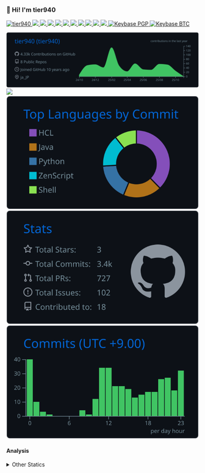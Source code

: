 ### 👋 Hi! I'm tier940

<p align="left"> 
  <a href="https://github.com/tier940/tier940/">
    <img src="https://komarev.com/ghpvc/?username=tier940" alt="tier940" />
  </a>
  <a href="http://twitter.com/tier940">
    <img height="20" src="https://img.shields.io/twitter/follow/tier940?label=Twitter&logo=twitter&style=flat" />
  </a>
  <a href="https://github.com/tier940">
    <img height="20" src="https://img.shields.io/github/followers/tier940?label=follow&logo=github&style=flat" />
  </a>
  <a href="https://www.reddit.com/user/tier940">
    <img height="20" src="https://img.shields.io/reddit/user-karma/combined/tier940?label=Reddit&logo=reddit&style=flat" />
  </a>
  <a href="https://stackoverflow.com/users/17317833/tier940">
    <img height="20" src="https://img.shields.io/stackexchange/stackoverflow/r/17317833?label=StackOverflow&logo=stack-overflow&style=flat" />
  </a>
  <a href="https://zenn.dev/tier940">
    <img height="20" src="https://zenn.badge.nikaera.com/s/tier940/likes" />
  </a>
  <a href="https://zenn.dev/tier940">
    <img height="20" src="https://zenn.badge.nikaera.com/s/tier940/followers" />
  </a>
  <a href="https://zenn.dev/tier940">
    <img height="20" src="https://zenn.badge.nikaera.com/s/tier940/articles" />
  </a>
  <a href="http://qiita.com/tier940">
    <img height="20" src="https://qiita-badge.apiapi.app/s/tier940/posts.svg" />
  </a>
  <a href="http://qiita.com/tier940">
    <img height="20" src="https://qiita-badge.apiapi.app/s/tier940/contributions.svg" />
  </a>
  <a href="https://github.com/tier940/tier940/">
    <img height="20" src="https://github.com/tier940/tier940/actions/workflows/main.yml/badge.svg" />
  </a>
  <a href="https://keybase.io/tier940">
    <img alt="Keybase PGP" src="https://img.shields.io/keybase/pgp/tier940">
  </a>
  <a href="https://keybase.io/tier940">
    <img alt="Keybase BTC" src="https://img.shields.io/keybase/btc/tier940">
  </a>
</p>

[![](https://raw.githubusercontent.com/tier940/tier940/main/profile-summary-card-output/github_dark/0-profile-details.svg)](https://github.com/vn7n24fzkq/github-profile-summary-cards)
[![](https://raw.githubusercontent.com/tier940/tier940/main/profile-summary-card-output/github_dark/1-repos-per-language.svg)](https://github.com/vn7n24fzkq/github-profile-summary-cards) [![](https://raw.githubusercontent.com/tier940/tier940/main/profile-summary-card-output/github_dark/2-most-commit-language.svg)](https://github.com/vn7n24fzkq/github-profile-summary-cards)
[![](https://raw.githubusercontent.com/tier940/tier940/main/profile-summary-card-output/github_dark/3-stats.svg)](https://github.com/vn7n24fzkq/github-profile-summary-cards) [![](https://raw.githubusercontent.com/tier940/tier940/main/profile-summary-card-output/github_dark/4-productive-time.svg)](https://github.com/vn7n24fzkq/github-profile-summary-cards)


#### Analysis
<!-- <img height="150" src="https://github.com/tier940/tier940/blob/master/images/stat.svg" alt="Alternative Text"/> -->

<details>
  <summary>Other Statics</summary>
  <!--START_SECTION:waka-->
![Code Time](http://img.shields.io/badge/Code%20Time-3%2C013%20hrs%2050%20mins-blue)

**🐱 My GitHub Data** 

> 📦 21.6 kB Used in GitHub's Storage 
 > 
> 💼 Opted to Hire
 > 
> 📜 10 Public Repositories 
 > 
> 🔑 1 Private Repositories 
 > 
**I'm an Early 🐤** 

```text
🌞 Morning                1508 commits        ████░░░░░░░░░░░░░░░░░░░░░   15.81 % 
🌆 Daytime                3478 commits        █████████░░░░░░░░░░░░░░░░   36.47 % 
🌃 Evening                3506 commits        █████████░░░░░░░░░░░░░░░░   36.77 % 
🌙 Night                  1044 commits        ███░░░░░░░░░░░░░░░░░░░░░░   10.95 % 
```
📅 **I'm Most Productive on Saturday** 

```text
Monday                   936 commits         ██░░░░░░░░░░░░░░░░░░░░░░░   09.82 % 
Tuesday                  1695 commits        ████░░░░░░░░░░░░░░░░░░░░░   17.77 % 
Wednesday                1076 commits        ███░░░░░░░░░░░░░░░░░░░░░░   11.28 % 
Thursday                 1080 commits        ███░░░░░░░░░░░░░░░░░░░░░░   11.33 % 
Friday                   1237 commits        ███░░░░░░░░░░░░░░░░░░░░░░   12.97 % 
Saturday                 1847 commits        █████░░░░░░░░░░░░░░░░░░░░   19.37 % 
Sunday                   1665 commits        ████░░░░░░░░░░░░░░░░░░░░░   17.46 % 
```


📊 **This Week I Spent My Time On** 

```text
🕑︎ Time Zone: Asia/Tokyo

💬 Programming Languages: 
Java                     14 hrs 34 mins      ██████████████████░░░░░░░   70.78 % 
Other                    1 hr 1 min          █░░░░░░░░░░░░░░░░░░░░░░░░   04.95 % 
JSON                     54 mins             █░░░░░░░░░░░░░░░░░░░░░░░░   04.38 % 
Ruby                     51 mins             █░░░░░░░░░░░░░░░░░░░░░░░░   04.15 % 
Markdown                 41 mins             █░░░░░░░░░░░░░░░░░░░░░░░░   03.36 % 

🔥 Editors: 
IntelliJ                 15 hrs 29 mins      ███████████████████░░░░░░   75.24 % 
VS Code                  5 hrs 5 mins        ██████░░░░░░░░░░░░░░░░░░░   24.76 % 

💻 Operating System: 
Windows                  20 hrs 35 mins      █████████████████████████   100.00 % 
```

**I Mostly Code in Java** 

```text
Java                     12 repos            ███████████░░░░░░░░░░░░░░   44.44 % 
ZenScript                3 repos             ███░░░░░░░░░░░░░░░░░░░░░░   11.11 % 
HTML                     2 repos             ██░░░░░░░░░░░░░░░░░░░░░░░   07.41 % 
HCL                      2 repos             ██░░░░░░░░░░░░░░░░░░░░░░░   07.41 % 
Dockerfile               1 repo              █░░░░░░░░░░░░░░░░░░░░░░░░   03.70 % 
```



**Timeline**

![Lines of Code chart](https://raw.githubusercontent.com/tier940/tier940/main/assets/bar_graph.png)


 Last Updated on 31/12/2023 00:13:51 UTC
<!--END_SECTION:waka-->
</details>
